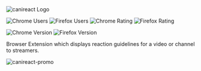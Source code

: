 <picture>
  <source media="(prefers-color-scheme: dark)" srcset="https://cdn.robin.software/canireact_icon.png">
  <source media="(prefers-color-scheme: light)" srcset="https://cdn.robin.software/canireact_icon_light.png">
  <img alt="canireact Logo" src="https://cdn.robin.software/canireact_icon.png">
</picture>

![Chrome Users](https://img.shields.io/chrome-web-store/users/keihkpcaldjcknmcjieegncegdafkfio.svg?label=chrome%20users)
![Firefox Users](https://img.shields.io/amo/users/can-i-react?label=firefox%20users)
![Chrome Rating](https://img.shields.io/chrome-web-store/rating/keihkpcaldjcknmcjieegncegdafkfio.svg?label=chrome%20rating)
![Firefox Rating](https://img.shields.io/amo/rating/can-i-react?label=firefox%20rating)

![Chrome Version](https://img.shields.io/chrome-web-store/v/keihkpcaldjcknmcjieegncegdafkfio.svg?label=chrome%20version)
![Firefox Version](https://img.shields.io/amo/v/can-i-react?label=firefox%20version)

Browser Extension which displays reaction guidelines for a video or channel to streamers.

![canireact-promo](https://github.com/dieserRobin/canireact-extension/assets/30075784/25123086-71f2-4d65-a6ed-a75323acd2a7)
